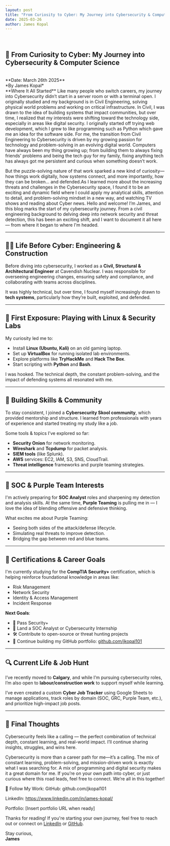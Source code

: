 ```yaml
---
layout: post
title: "From Curiosity to Cyber: My Journey into Cybersecurity & Computer Science"
date: 2025-03-26
author: James Kopal
---
```

<br>



## 🧠 From Curiosity to Cyber: My Journey into Cybersecurity & Computer Science
<br>
**Date: March 26th 2025**
<br>
*By James Kopal*
<br>
**Where It All Started**
Like many people who switch careers, my journey into Cybersecurity didn’t start in a server room or with a terminal open. I originally studied and my background is in Civil Engineering, solving physical world problems and working on critical infrastructure. In Civil, I was drawn to the idea of building systems that impact communities, but over time, I realized that my interests were shifting toward the technology side, especially in areas like digital security. 
I originally started off trying web development, which I grew to like programming such as Python which gave me an idea for the software side. 
For me, the transition from Civil Engineering to Cybersecurity is driven by my growing passion for technology and problem-solving in an evolving digital world. Computers have always been my thing growing up; from building them to always fixing friends' problems and being the tech guy for my family, fixing anything tech has always got me persistent and curious when something doesn’t work. 

But the puzzle-solving nature of that work sparked a new kind of curiosity—how things work digitally, how systems connect, and more importantly, how they can be broken... and defended.As I learned more about the increasing threats and challenges in the Cybersecurity space, I found it to be an exciting and dynamic field where I could apply my analytical skills, attention to detail, and problem-solving mindset in a new way, and watching TV shows and reading about Cyber news.
Hello and welcome! I’m James, and this blog marks the start of my cybersecurity journey. From a civil engineering background to delving deep into network security and threat detection, this has been an exciting shift, and I want to document it all here — from where it began to where I'm headed.

---

## 👷‍♂️ Life Before Cyber: Engineering & Construction

Before diving into cybersecurity, I worked as a **Civil, Structural & Architectural Engineer** at Cavendish Nuclear. I was responsible for overseeing engineering changes, ensuring safety and compliance, and collaborating with teams across disciplines.

It was highly technical, but over time, I found myself increasingly drawn to **tech systems**, particularly how they’re built, exploited, and defended.

---

## 🧪 First Exposure: Playing with Linux & Security Labs

My curiosity led me to:
- Install **Linux (Ubuntu, Kali)** on an old gaming laptop.
- Set up **VirtualBox** for running isolated lab environments.
- Explore platforms like **TryHackMe** and **Hack The Box**.
- Start scripting with **Python** and **Bash**.

I was hooked. The technical depth, the constant problem-solving, and the impact of defending systems all resonated with me.

---

## 🧠 Building Skills & Community

To stay consistent, I joined a **Cybersecurity Skool community**, which provided mentorship and structure. I learned from professionals with years of experience and started treating my study like a job.

Some tools & topics I’ve explored so far:
- **Security Onion** for network monitoring.
- **Wireshark** and **Tcpdump** for packet analysis.
- **SIEM tools** (like Splunk).
- **AWS** services: EC2, IAM, S3, SNS, CloudTrail.
- **Threat intelligence** frameworks and purple teaming strategies.

---

## 🔐 SOC & Purple Team Interests

I'm actively preparing for **SOC Analyst** roles and sharpening my detection and analysis skills. At the same time, **Purple Teaming** is pulling me in — I love the idea of blending offensive and defensive thinking.

What excites me about Purple Teaming:
- Seeing both sides of the attack/defense lifecycle.
- Simulating real threats to improve detection.
- Bridging the gap between red and blue teams.

---

## 📜 Certifications & Career Goals

I'm currently studying for the **CompTIA Security+** certification, which is helping reinforce foundational knowledge in areas like:

- Risk Management
- Network Security
- Identity & Access Management
- Incident Response

**Next Goals**:
- 🧠 Pass Security+
- 🎯 Land a SOC Analyst or Cybersecurity Internship
- 🛠️ Contribute to open-source or threat hunting projects
- 🔭 Continue building my GitHub portfolio: [github.com/jkopal101](https://github.com/jkopal101)

---

## 🔍 Current Life & Job Hunt

I’ve recently moved to **Calgary**, and while I’m pursuing cybersecurity roles, I’m also open to **labour/construction work** to support myself while learning.

I’ve even created a custom **Cyber Job Tracker** using Google Sheets to manage applications, track roles by domain (SOC, GRC, Purple Team, etc.), and prioritize high-impact job posts.

---

## 🚀 Final Thoughts

Cybersecurity feels like a calling — the perfect combination of technical depth, constant learning, and real-world impact. I’ll continue sharing insights, struggles, and wins here.

Cybersecurity is more than a career path for me—it’s a calling. The mix of constant learning, problem-solving, and mission-driven work is exactly what I was searching for. A mix of programming and digital security makes it a great domain for me. 
If you’re on your own path into cyber, or just curious where this road leads, feel free to connect. We’re all in this together!

🔗 Follow My Work:
GitHub: github.com/jkopal101


LinkedIn: https://www.linkedin.com/in/james-kopal/


Portfolio: [Insert portfolio URL when ready]

Thanks for reading! If you're starting your own journey, feel free to reach out or connect on [LinkedIn](#) or [GitHub](https://github.com/jkopal101).

Stay curious,  
**James**


